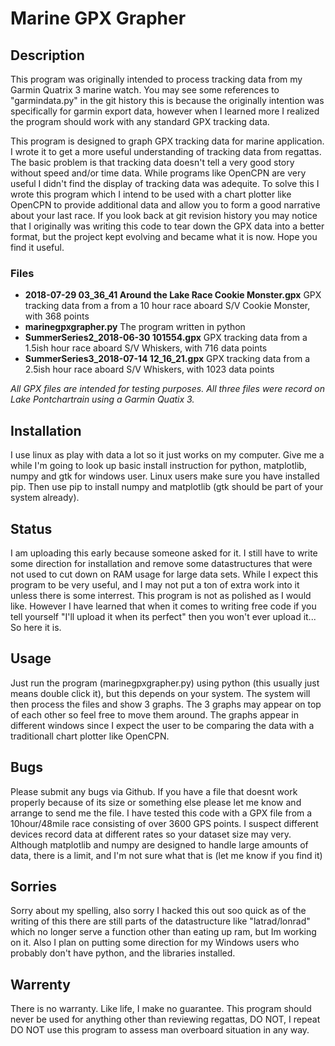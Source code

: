 # Marine GPX Grapher

## Description
This program was originally intended to process tracking data from my Garmin Quatrix 3 marine watch.  You may see some references to "garmindata.py" in the git history this is because the originally intention was specifically for garmin export data, however when I learned more I realized the program should work with any standard GPX tracking data.

This program is designed to graph GPX tracking data for marine application.  I wrote it to get a more useful understanding of tracking data from regattas.  The basic problem is that tracking data doesn't tell a very good story without speed and/or time data.  While programs like OpenCPN are very useful I didn't find the display of tracking data was adequite.  To solve this I wrote this program which I intend to be used with a chart plotter like OpenCPN to provide additional data and allow you to form a good narrative about your last race.  If you look back at git revision history you may notice that I originally was writing this code to tear down the GPX data into a better format, but the project kept evolving and became what it is now.  Hope you find it useful.

### Files
- **2018-07-29 03_36_41 Around the Lake Race Cookie Monster.gpx**  GPX tracking data from a from a 10 hour race aboard S/V Cookie Monster, with 368 points
- **marinegpxgrapher.py** The program written in python
- **SummerSeries2_2018-06-30 101554.gpx** GPX tracking data from a 1.5ish hour race aboard S/V Whiskers, with 716 data points
- **SummerSeries3_2018-07-14 12_16_21.gpx** GPX tracking data from a 2.5ish hour race aboard S/V Whiskers, with 1023 data points

*All GPX files are intended for testing purposes.  All three files were record on Lake Pontchartrain using a Garmin Quatix 3.*


## Installation
I use linux as play with data a lot so it just works on my computer.  Give me a while I'm going to look up basic install instruction for python, matplotlib, numpy and gtk for windows user.  Linux users make sure you have installed pip.  Then use pip to install numpy and matplotlib (gtk should be part of your system already).

## Status
I am uploading this early because someone asked for it.  I still have to write some direction for installation and remove some datastructures that were not used to cut down on RAM usage for large data sets.  While I expect this program to be very useful, and I may not put a ton of extra work into it unless there is some interrest.  This program is not as polished as I would like.  However I have learned that when it comes to writing free code if you tell yourself "I'll upload it when its perfect" then you won't ever upload it...  So here it is.

## Usage
Just run the program (marinegpxgrapher.py) using python (this usually just means double click it), but this depends on your system. The system will then process the files and show 3 graphs.  The 3 graphs may appear on top of each other so feel free to move them around.  The graphs appear in different windows since I expect the user to be comparing the data with a traditionall chart plotter like OpenCPN.

## Bugs
Please submit any bugs via Github.  If you have a file that doesnt work properly because of its size or something else please let me know and arrange to send me the file.  I have tested this code with a GPX file from a 10hour/48mile race consisting of over 3600 GPS points.  I suspect different devices record data at different rates so your dataset size may very.  Although matplotlib and numpy are designed to handle large amounts of data, there is a limit, and I'm not sure what that is (let me know if you find it)

## Sorries
Sorry about my spelling, also sorry I hacked this out soo quick as of the writing of this there are still parts of the datastructure like "latrad/lonrad" which no longer serve a function other than eating up ram, but Im working on it.  Also I plan on putting some direction for my Windows users who probably don't have python, and the libraries installed.  

## Warrenty
There is no warranty.  Like life, I make no guarantee.  This program should never be used for anything other than reviewing regattas, DO NOT, I repeat DO NOT use this program to assess man overboard situation in any way.
